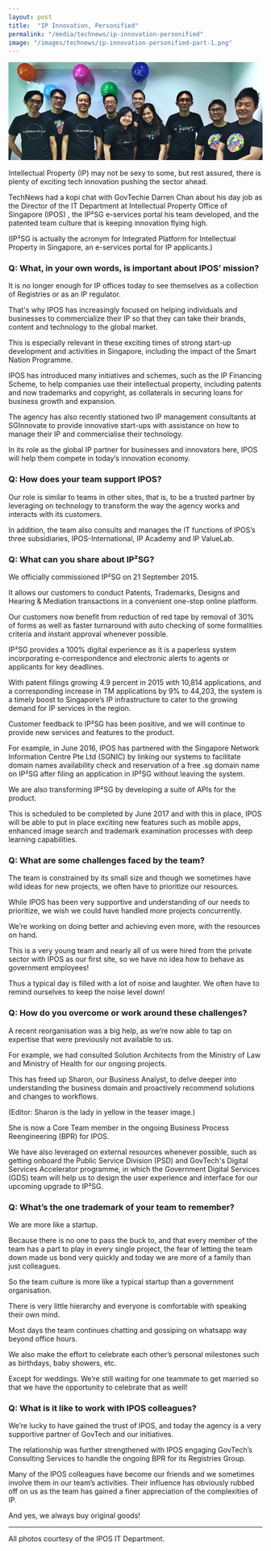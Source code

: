 ```yaml
---
layout: post
title:  "IP Innovation, Personified"
permalink: "/media/technews/ip-innovation-personified"
image: "/images/technews/ip-innovation-personified-part-1.png"
---
```


![IP innovation, personified](/images/technews/ip-innovation-personified-part-1.png)

Intellectual Property (IP) may not be sexy to some, but rest assured, there is plenty of exciting tech innovation pushing the sector ahead.

TechNews had a kopi chat with GovTechie Darren Chan about his day job as the Director of the IT Department at Intellectual Property Office of Singapore (IPOS) , the IP²SG e-services portal his team developed, and the patented team culture that is keeping innovation flying high.

(IP²SG is actually the acronym for Integrated Platform for Intellectual Property in Singapore, an e-services portal for IP applicants.)

### **Q: What, in your own words, is important about IPOS’ mission?**

It is no longer enough for IP offices today to see themselves as a collection of Registries or as an IP regulator.

That's why IPOS has increasingly focused on helping individuals and businesses to commercialize their IP so that they can take their brands, content and technology to the global market.

This is especially relevant in these exciting times of strong start-up development and activities in Singapore, including the impact of the Smart Nation Programme.

IPOS has introduced many initiatives and schemes, such as the IP Financing Scheme, to help companies use their intellectual property, including patents and now trademarks and copyright, as collaterals in securing loans for business growth and expansion.

The agency has also recently stationed two IP management consultants at SGInnovate to provide innovative start-ups with assistance on how to manage their IP and commercialise their technology.

In its role as the global IP partner for businesses and innovators here, IPOS will help them compete in today’s innovation economy.

### **Q: How does your team support IPOS?**
Our role is similar to teams in other sites, that is, to be a trusted partner by leveraging on technology to transform the way the agency works and interacts with its customers.

In addition, the team also consults and manages the IT functions of IPOS’s three subsidiaries, IPOS-International, IP Academy and IP ValueLab.

### **Q: What can you share about IP²SG?**
We officially commissioned IP²SG on 21 September 2015. 

It allows our customers to conduct Patents, Trademarks, Designs and Hearing & Mediation transactions in a convenient one-stop online platform.

Our customers now benefit from reduction of red tape by removal of 30% of forms as well as faster turnaround with auto checking of some formalities criteria and instant approval whenever possible.

IP²SG provides a 100% digital experience as it is a paperless system incorporating e-correspondence and electronic alerts to agents or applicants for key deadlines.

With patent filings growing 4.9 percent in 2015 with 10,814 applications, and a corresponding increase in TM applications by 9% to 44,203, the system is a timely boost to Singapore’s IP infrastructure to cater to the growing demand for IP services in the region.

Customer feedback to IP²SG has been positive, and we will continue to provide new services and features to the product.

For example, in June 2016, IPOS has partnered with the Singapore Network Information Centre Pte Ltd (SGNIC) by linking our systems to facilitate domain names availability check and reservation of a free .sg domain name on IP²SG after filing an application in IP²SG without leaving the system.

We are also transforming IP²SG by developing a suite of APIs for the product.

This is scheduled to be completed by June 2017 and with this in place, IPOS will be able to put in place exciting new features such as mobile apps, enhanced image search and trademark examination processes with deep learning capabilities.

### **Q: What are some challenges faced by the team?**
The team is constrained by its small size and though we sometimes have wild ideas for new projects, we often have to prioritize our resources.

While IPOS has been very supportive and understanding of our needs to prioritize, we wish we could have handled more projects concurrently.

We’re working on doing better and achieving even more, with the resources on hand.

This is a very young team and nearly all of us were hired from the private sector with IPOS as our first site, so we have no idea how to behave as government employees!

Thus a typical day is filled with a lot of noise and laughter. We often have to remind ourselves to keep the noise level down!

### **Q: How do you overcome or work around these challenges?**
A recent reorganisation was a big help, as we’re now able to tap on expertise that were previously not available to us.

For example, we had consulted Solution Architects from the Ministry of Law and Ministry of Health for our ongoing projects.

This has freed up Sharon, our Business Analyst, to delve deeper into understanding the business domain and proactively recommend solutions and changes to workflows.

(Editor: Sharon is the lady in yellow in the teaser image.)

She is now a Core Team member in the ongoing Business Process Reengineering (BPR) for IPOS.

We have also leveraged on external resources whenever possible, such as getting onboard the Public Service Division (PSD) and GovTech's Digital Services Accelerator programme, in which the Government Digital Services (GDS) team will help us to design the user experience and interface for our upcoming upgrade to IP²SG.

### **Q: What’s the one trademark of your team to remember?**
We are more like a startup.

Because there is no one to pass the buck to, and that every member of the team has a part to play in every single project, the fear of letting the team down made us bond very quickly and today we are more of a family than just colleagues.

So the team culture is more like a typical startup than a government organisation.

There is very little hierarchy and everyone is comfortable with speaking their own mind.

Most days the team continues chatting and gossiping on whatsapp way beyond office hours.

We also make the effort to celebrate each other’s personal milestones such as birthdays, baby showers, etc.

Except for weddings. We’re still waiting for one teammate to get married so that we have the opportunity to celebrate that as well!

### **Q: What is it like to work with IPOS colleagues?**
We’re lucky to have gained the trust of IPOS, and today the agency is a very supportive partner of GovTech and our initiatives.

The relationship was further strengthened with IPOS engaging GovTech’s Consulting Services to handle the ongoing BPR for its Registries Group.  

Many of the IPOS colleagues have become our friends and we sometimes involve them in our team’s activities. Their influence has obviously rubbed off on us as the team has gained a finer appreciation of the complexities of IP. 

And yes, we always buy original goods!

---

All photos courtesy of the IPOS IT Department.

